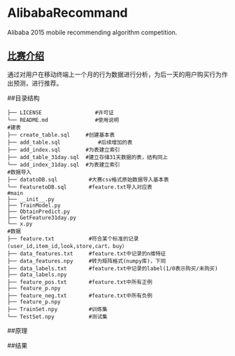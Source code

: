 # AlibabaRecommand
 Alibaba 2015 mobile recommending algorithm competition.
 
## [比赛介绍](http://tianchi.aliyun.com/competition/introduction.htm?spm=5176.100066.333.2.YI657c&raceId=1)
通过对用户在移动终端上一个月的行为数据进行分析，为后一天的用户购买行为作出预测，进行推荐。

##目录结构

```
├── LICENSE         	    #许可证
└── README.md       	    #使用说明
#建表
├── create_table.sql     #创建基本表
├── add_table.sql 		     #后续增加的表
├── add_index.sql        #为表建立索引
├── add_table_31day.sql  #建立存储31天数据的表，结构同上
└── add_index_31day.sql  #为表建立索引
#数据导入
├── datatoDB.sql      	  #大赛csv格式原始数据导入基本表
└── FeaturetoDB.sql   	  #feature.txt导入对应表
#main
├── __init__.py
├── TrainModel.py
├── ObtainPredict.py
├── GetFeature31day.py
└── x.py
#数据 
├── feature.txt           #符合某个标准的记录(user_id,item_id,look,store,cart，buy）
├── data_features.txt     #feature.txt中记录的n维特征
├── data_features.npy     #转为矩阵格式(numpy库)，下同
├── data_labels.txt       #feature.txt中记录的label(1/0表示购买/未购买)
├── data_labels.npy    
├── feature_pos.txt       #feature.txt中所有正例
├── feature_p.npy      
├── feature_neg.txt       #feature.txt中所有负例
├── feature_p.npy
├── TrainSet.npy          #训练集
└── TestSet.npy           #测试集

```

##原理

##结果
